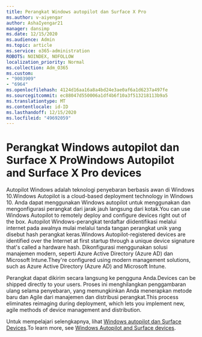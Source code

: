 ```yaml
---
title: Perangkat Windows autopilot dan Surface X Pro
ms.author: v-aiyengar
author: AshaIyengar21
manager: dansimp
ms.date: 12/15/2020
ms.audience: Admin
ms.topic: article
ms.service: o365-administration
ROBOTS: NOINDEX, NOFOLLOW
localization_priority: Normal
ms.collection: Adm_O365
ms.custom:
- "9003909"
- "6964"
ms.openlocfilehash: 4124d16aa16a8a4bd24e3ae0af6a1d6237a497fe
ms.sourcegitcommit: ec88047d550006a1df4b6f10a3f513218113b9a5
ms.translationtype: MT
ms.contentlocale: id-ID
ms.lasthandoff: 12/15/2020
ms.locfileid: "49692059"
---
```

# <a name="windows-autopilot-and-surface-x-pro-devices"></a><span data-ttu-id="1d1b5-102">Perangkat Windows autopilot dan Surface X Pro</span><span class="sxs-lookup"><span data-stu-id="1d1b5-102">Windows Autopilot and Surface X Pro devices</span></span>

<span data-ttu-id="1d1b5-103">Autopilot Windows adalah teknologi penyebaran berbasis awan di Windows 10.</span><span class="sxs-lookup"><span data-stu-id="1d1b5-103">Windows Autopilot is a cloud-based deployment technology in Windows 10.</span></span> <span data-ttu-id="1d1b5-104">Anda dapat menggunakan Windows autopilot untuk menggunakan dan mengonfigurasi perangkat dari jarak jauh langsung dari kotak.</span><span class="sxs-lookup"><span data-stu-id="1d1b5-104">You can use Windows Autopilot to remotely deploy and configure devices right out of the box.</span></span> <span data-ttu-id="1d1b5-105">Autopilot Windows-perangkat terdaftar diidentifikasi melalui internet pada awalnya mulai melalui tanda tangan perangkat unik yang disebut hash perangkat keras.</span><span class="sxs-lookup"><span data-stu-id="1d1b5-105">Windows Autopilot-registered devices are identified over the Internet at first startup through a unique device signature that's called a hardware hash.</span></span> <span data-ttu-id="1d1b5-106">Dikonfigurasi menggunakan solusi manajemen modern, seperti Azure Active Directory (Azure AD) dan Microsoft Intune.</span><span class="sxs-lookup"><span data-stu-id="1d1b5-106">They're configured using modern management solutions, such as Azure Active Directory (Azure AD) and Microsoft Intune.</span></span>

<span data-ttu-id="1d1b5-107">Perangkat dapat dikirim secara langsung ke pengguna Anda.</span><span class="sxs-lookup"><span data-stu-id="1d1b5-107">Devices can be shipped directly to your users.</span></span> <span data-ttu-id="1d1b5-108">Proses ini menghilangkan penggambaran ulang selama penyebaran, yang memungkinkan Anda menerapkan metode baru dan Agile dari manajemen dan distribusi perangkat.</span><span class="sxs-lookup"><span data-stu-id="1d1b5-108">This process eliminates reimaging during deployment, which lets you implement new, agile methods of device management and distribution.</span></span>

<span data-ttu-id="1d1b5-109">Untuk mempelajari selengkapnya, lihat [Windows autopilot dan Surface Devices](https://go.microsoft.com/fwlink/?linkid=2135712).</span><span class="sxs-lookup"><span data-stu-id="1d1b5-109">To learn more, see [Windows Autopilot and Surface devices](https://go.microsoft.com/fwlink/?linkid=2135712).</span></span>

